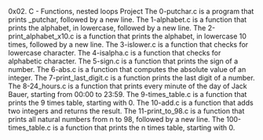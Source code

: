 0x02. C - Functions, nested loops Project 
The 0-putchar.c is a program that prints _putchar, followed by a new line. 
The 1-alphabet.c is a function that prints the alphabet, in lowercase, followed by a new line. 
The 2-print_alphabet_x10.c is a function that prints the alphabet, in lowercase 10 times, followed by a new line. 
The 3-islower.c is a function that checks for lowercase character. 
The 4-isalpha.c is a function that checks for alphabetic character. 
The 5-sign.c is a function that prints the sign of a number. 
The 6-abs.c is a function that computes the absolute value of an integer.
The 7-print_last_digit.c is a function prints the last digit of a number.
The 8-24_hours.c is a function that prints every minute of the day of Jack Bauer, starting from 00:00 to 23:59.
The 9-times_table.c is a function that prints the 9 times table, starting with 0.
The 10-add.c is a function that adds two integers and returns the result.
The 11-print_to_98.c is a function that prints all natural numbers from n to 98, followed by a new line.
The 100-times_table.c is a function that prints the n times table, starting with 0.

